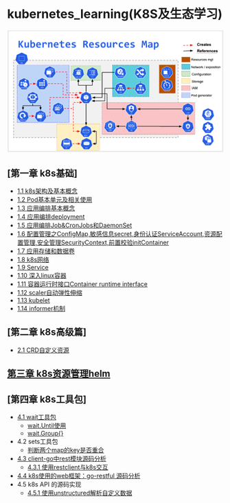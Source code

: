 # kubernetes_learning(K8S及生态学习)

![](img/.01_basis_idea/k8s_roadMap.png)

## [第一章 k8s基础]
- [1.1  k8s架构及基本概念](chapter01_k8s_basic/01_kube_structure_n_basic_idea.md)
- [1.2  Pod基本单元及相关使用](chapter01_k8s_basic/02_pod.md)
- [1.3  应用编排基本概念](chapter01_k8s_basic/03_resource_object.md)
- [1.4  应用编排deployment](chapter01_k8s_basic/04_deployment.md)
- [1.5  应用编排Job&CronJobs和DaemonSet](chapter01_k8s_basic/05_Job_n_daemonSet.md)
- [1.6  配置管理之ConfigMap,敏感信息secret,身份认证ServiceAccount,资源配置管理,安全管理SecurityContext,前置校验initContainer](chapter01_k8s_basic/06_configMap.md)
- [1.7  应用存储和数据卷](chapter01_k8s_basic/07_volume.md)
- [1.8  k8s网络](chapter01_k8s_basic/08_k8s_network_model.md)
- [1.9  Service](chapter01_k8s_basic/09_service.md)
- [1.10 深入linux容器](chapter01_k8s_basic/10_container.md)
- [1.11 容器运行时接口Container runtime interface](chapter01_k8s_basic/11_cri.md)
- [1.12 scaler自动弹性伸缩](chapter01_k8s_basic/12_scaler.md)
- [1.13 kubelet](chapter01_k8s_basic/13_kubelet.md)
- [1.14 informer机制](chapter01_k8s_basic/14_informer.md)

## [第二章 k8s高级篇]
- [2.1 CRD自定义资源](chapter02_k8s_advanced/01_CustomResourcesDefinition/crd.md)

## [第三章 k8s资源管理helm](chapter03_helm/helm.md)

## [第四章 k8s工具包]
- [4.1 wait工具包](chapter04_k8s_pkg/01_wait/wait_util.md)
  - [wait.Until使用](chapter04_k8s_pkg/01_wait/01_util/main.go)
  - [wait.Group{}](chapter04_k8s_pkg/01_wait/02_waitGroup/main.go)
- 4.2 sets工具包
  - [判断两个map的key是否重合](chapter04_k8s_pkg/02_sets/main.go)
- [4.3 client-go中rest模块源码分析](chapter04_k8s_pkg/03_restclient/rest.md)
  - [4.3.1 使用restclient与k8s交互](chapter04_k8s_pkg/03_restclient/main.go)
- [4.4 k8s使用的web框架：go-restful 源码分析](chapter04_k8s_pkg/04_k8s_restful/go-restful.md)
- 4.5 k8s API 的源码实现
  - [4.5.1 使用unstructured解析自定义数据](chapter04_k8s_pkg/05_k8s.io_api/01_unstrutured/main.go)

